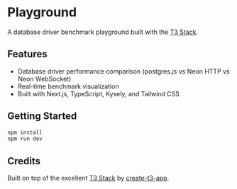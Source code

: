 # Playground

A database driver benchmark playground built with the [T3 Stack](https://create.t3.gg/).

## Features

- Database driver performance comparison (postgres.js vs Neon HTTP vs Neon WebSocket)
- Real-time benchmark visualization
- Built with Next.js, TypeScript, Kysely, and Tailwind CSS

## Getting Started

```bash
npm install
npm run dev
```

## Credits

Built on top of the excellent [T3 Stack](https://create.t3.gg/) by [create-t3-app](https://github.com/t3-oss/create-t3-app).